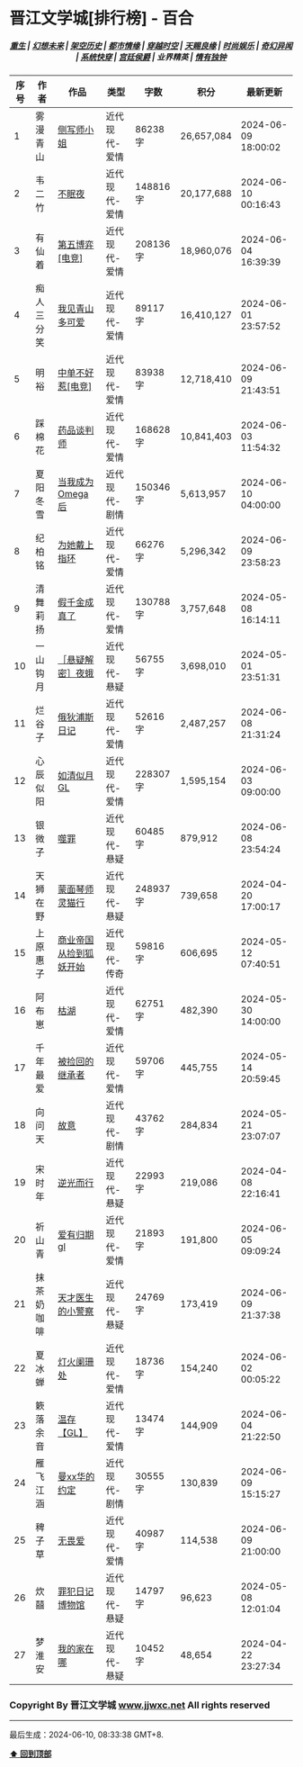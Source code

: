 # 晋江文学城[排行榜] - 百合

<h5 align="center">
	<a href="https://github.com/dev-chenxing/jjwxc-charts/blob/main/重生.md">重生</a> |
	<a href="https://github.com/dev-chenxing/jjwxc-charts/blob/main/幻想未来.md">幻想未来</a> |
	<a href="https://github.com/dev-chenxing/jjwxc-charts/blob/main/架空历史.md">架空历史</a> |
	<a href="https://github.com/dev-chenxing/jjwxc-charts/blob/main/都市情缘.md">都市情缘</a> |
	<a href="https://github.com/dev-chenxing/jjwxc-charts/blob/main/README.md">穿越时空</a> |
	<a href="https://github.com/dev-chenxing/jjwxc-charts/blob/main/天赐良缘.md">天赐良缘</a> |
	<a href="https://github.com/dev-chenxing/jjwxc-charts/blob/main/时尚娱乐.md">时尚娱乐</a> |
	<a href="https://github.com/dev-chenxing/jjwxc-charts/blob/main/奇幻异闻.md">奇幻异闻</a> |
	<a href="https://github.com/dev-chenxing/jjwxc-charts/blob/main/系统快穿.md">系统快穿</a> |
	<a href="https://github.com/dev-chenxing/jjwxc-charts/blob/main/宫廷侯爵.md">宫廷侯爵</a> |
	<b>业界精英</b> |
	<a href="https://github.com/dev-chenxing/jjwxc-charts/blob/main/情有独钟.md">情有独钟</a>
</h5>

| 序号 | 作者 | 作品 | 类型 | 字数 | 积分 | 最新更新 | 
|-----|------|------|-----|------|------|---------|
| 1 | 雾漫青山 | [侧写师小姐](https://www.jjwxc.net/onebook.php?novelid=8496662) | 近代现代-爱情 | 86238字 | 26,657,084 | 2024-06-09 18:00:02 | 
| 2 | 韦二竹 | [不眠夜](https://www.jjwxc.net/onebook.php?novelid=8602447) | 近代现代-爱情 | 148816字 | 20,177,688 | 2024-06-10 00:16:43 | 
| 3 | 有仙着 | [第五博弈[电竞]](https://www.jjwxc.net/onebook.php?novelid=8790324) | 近代现代-爱情 | 208136字 | 18,960,076 | 2024-06-04 16:39:39 | 
| 4 | 痴人三分笑 | [我见青山多可爱](https://www.jjwxc.net/onebook.php?novelid=7873608) | 近代现代-爱情 | 89117字 | 16,410,127 | 2024-06-01 23:57:52 | 
| 5 | 明裕 | [中单不好惹[电竞]](https://www.jjwxc.net/onebook.php?novelid=7712534) | 近代现代-爱情 | 83938字 | 12,718,410 | 2024-06-09 21:43:51 | 
| 6 | 踩棉花 | [药品谈判师](https://www.jjwxc.net/onebook.php?novelid=8796749) | 近代现代-爱情 | 168628字 | 10,841,403 | 2024-06-03 11:54:32 | 
| 7 | 夏阳冬雪 | [当我成为Omega后](https://www.jjwxc.net/onebook.php?novelid=7324975) | 近代现代-剧情 | 150346字 | 5,613,957 | 2024-06-10 04:00:00 | 
| 8 | 纪柏铭 | [为她戴上指环](https://www.jjwxc.net/onebook.php?novelid=3472868) | 近代现代-爱情 | 66276字 | 5,296,342 | 2024-06-09 23:58:23 | 
| 9 | 清舞莉扬 | [假千金成真了](https://www.jjwxc.net/onebook.php?novelid=8785052) | 近代现代-爱情 | 130788字 | 3,757,648 | 2024-05-08 16:14:11 | 
| 10 | 一山钩月 | [［悬疑解密］夜蛾](https://www.jjwxc.net/onebook.php?novelid=8730637) | 近代现代-悬疑 | 56755字 | 3,698,010 | 2024-05-01 23:51:31 | 
| 11 | 烂谷子 | [俄狄浦斯日记](https://www.jjwxc.net/onebook.php?novelid=8881038) | 近代现代-爱情 | 52616字 | 2,487,257 | 2024-06-08 21:31:24 | 
| 12 | 心辰似阳 | [如清似月 GL](https://www.jjwxc.net/onebook.php?novelid=8706498) | 近代现代-爱情 | 228307字 | 1,595,154 | 2024-06-03 09:00:00 | 
| 13 | 银微子 | [噬罪](https://www.jjwxc.net/onebook.php?novelid=8814394) | 近代现代-悬疑 | 60485字 | 879,912 | 2024-06-08 23:54:24 | 
| 14 | 天狮在野 | [蒙面琴师灵猫行](https://www.jjwxc.net/onebook.php?novelid=8799973) | 近代现代-悬疑 | 248937字 | 739,658 | 2024-04-20 17:00:17 | 
| 15 | 上原惠子 | [商业帝国从捡到狐妖开始](https://www.jjwxc.net/onebook.php?novelid=8767690) | 近代现代-传奇 | 59816字 | 606,695 | 2024-05-12 07:40:51 | 
| 16 | 阿布崽 | [枯湖](https://www.jjwxc.net/onebook.php?novelid=8830082) | 近代现代-爱情 | 62751字 | 482,390 | 2024-05-30 14:00:00 | 
| 17 | 千年最爱 | [被捡回的继承者](https://www.jjwxc.net/onebook.php?novelid=8839330) | 近代现代-爱情 | 59706字 | 445,755 | 2024-05-14 20:59:45 | 
| 18 | 向问天 | [故意](https://www.jjwxc.net/onebook.php?novelid=8846092) | 近代现代-剧情 | 43762字 | 284,834 | 2024-05-21 23:07:07 | 
| 19 | 宋时年 | [逆光而行](https://www.jjwxc.net/onebook.php?novelid=8796634) | 近代现代-悬疑 | 22993字 | 219,086 | 2024-04-08 22:16:41 | 
| 20 | 祈山青 | [爱有归期gl](https://www.jjwxc.net/onebook.php?novelid=8839951) | 近代现代-爱情 | 21893字 | 191,800 | 2024-06-05 09:09:24 | 
| 21 | 抹茶奶咖啡 | [天才医生的小警察](https://www.jjwxc.net/onebook.php?novelid=8868181) | 近代现代-悬疑 | 24769字 | 173,419 | 2024-06-09 21:37:38 | 
| 22 | 夏冰蝉 | [灯火阑珊处](https://www.jjwxc.net/onebook.php?novelid=8806182) | 近代现代-爱情 | 18736字 | 154,240 | 2024-06-02 00:05:22 | 
| 23 | 簌落余音 | [温存【GL】](https://www.jjwxc.net/onebook.php?novelid=8828951) | 近代现代-爱情 | 13474字 | 144,909 | 2024-06-04 21:22:50 | 
| 24 | 雁飞江涵 | [曼xx华的约定](https://www.jjwxc.net/onebook.php?novelid=8886332) | 近代现代-剧情 | 30555字 | 130,839 | 2024-06-09 15:15:27 | 
| 25 | 稗子草 | [无畏爱](https://www.jjwxc.net/onebook.php?novelid=8858902) | 近代现代-爱情 | 40987字 | 114,538 | 2024-06-09 21:00:00 | 
| 26 | 炊囍 | [罪犯日记博物馆](https://www.jjwxc.net/onebook.php?novelid=8876422) | 近代现代-悬疑 | 14797字 | 96,623 | 2024-05-08 12:01:04 | 
| 27 | 梦淮安 | [我的家在哪](https://www.jjwxc.net/onebook.php?novelid=8843401) | 近代现代-悬疑 | 10452字 | 48,654 | 2024-04-22 23:27:34 | 

### Copyright By 晋江文学城 www.jjwxc.net All rights reserved

---

最后生成：2024-06-10, 08:33:38 GMT+8.

**[⬆ 回到顶部](#晋江文学城排行榜---百合)**

